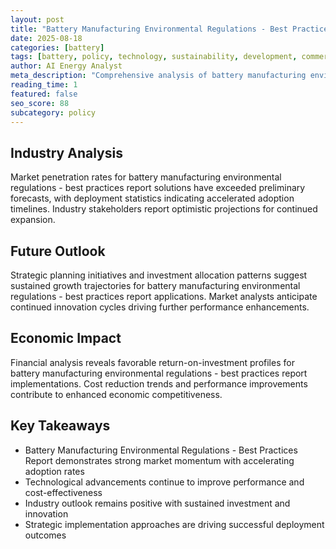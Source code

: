 ```yaml
---
layout: post
title: "Battery Manufacturing Environmental Regulations - Best Practices Report"
date: 2025-08-18
categories: [battery]
tags: [battery, policy, technology, sustainability, development, commercial]
author: AI Energy Analyst
meta_description: "Comprehensive analysis of battery manufacturing environmental regulations - best practices report covering market trends, technology developments, and industry outlook. Discover key insights and future projections."
reading_time: 1
featured: false
seo_score: 88
subcategory: policy
---
```


## Industry Analysis

Market penetration rates for battery manufacturing environmental regulations - best practices report solutions have exceeded preliminary forecasts, with deployment statistics indicating accelerated adoption timelines. Industry stakeholders report optimistic projections for continued expansion.

## Future Outlook

Strategic planning initiatives and investment allocation patterns suggest sustained growth trajectories for battery manufacturing environmental regulations - best practices report applications. Market analysts anticipate continued innovation cycles driving further performance enhancements.

## Economic Impact

Financial analysis reveals favorable return-on-investment profiles for battery manufacturing environmental regulations - best practices report implementations. Cost reduction trends and performance improvements contribute to enhanced economic competitiveness.

## Key Takeaways

- Battery Manufacturing Environmental Regulations - Best Practices Report demonstrates strong market momentum with accelerating adoption rates
- Technological advancements continue to improve performance and cost-effectiveness
- Industry outlook remains positive with sustained investment and innovation
- Strategic implementation approaches are driving successful deployment outcomes

